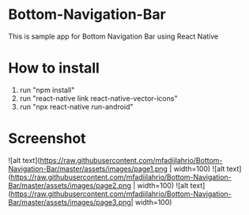 # Bottom-Navigation-Bar



This is sample app for Bottom Navigation Bar using React Native

# How to install

1. run "npm install"
2. run "react-native link react-native-vector-icons"
3. run "npx react-native run-android"

# Screenshot

![alt text](https://raw.githubusercontent.com/mfadiilahrio/Bottom-Navigation-Bar/master/assets/images/page1.png | width=100)
![alt text](https://raw.githubusercontent.com/mfadiilahrio/Bottom-Navigation-Bar/master/assets/images/page2.png | width=100)
![alt text](https://raw.githubusercontent.com/mfadiilahrio/Bottom-Navigation-Bar/master/assets/images/page3.png| width=100)

